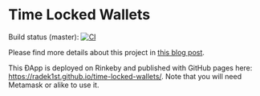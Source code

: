 # Time Locked Wallets

Build status (master): [![CI](https://github.com/konrads/time-locked-wallets/workflows/ci.yml/badge.svg)](https://github.com/konrads/time-locked-wallets/actions)


Please find more details about this project in [this blog post](https://www.toptal.com/ethereum-smart-contract/time-locked-wallet-truffle-tutorial#distinguish-only-choice-engineers).

This ÐApp is deployed on Rinkeby and published with GitHub pages here: https://radek1st.github.io/time-locked-wallets/.
Note that you will need Metamask or alike to use it.
